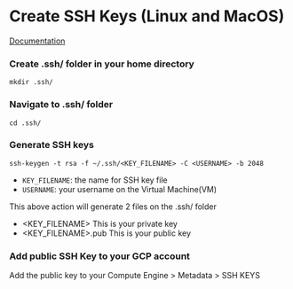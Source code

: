 # Create SSH Keys (Linux and MacOS)

[Documentation](https://cloud.google.com/compute/docs/connect/create-ssh-keys)

### Create .ssh/ folder in your home directory
```shell
mkdir .ssh/
```

### Navigate to .ssh/ folder
```shell
cd .ssh/
```

### Generate SSH keys
```shell
ssh-keygen -t rsa -f ~/.ssh/<KEY_FILENAME> -C <USERNAME> -b 2048
```

* `KEY_FILENAME`: the name for SSH key file
* `USERNAME`: your username on the Virtual Machine(VM)

This above action will generate 2 files on the .ssh/ folder
* <KEY_FILENAME> This is your private key
* <KEY_FILENAME>.pub This is your public key

### Add public SSH Key to your GCP account
Add the public key to your Compute Engine > Metadata > SSH KEYS